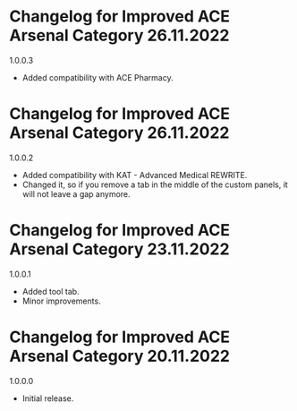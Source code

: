 # Changelog for Improved ACE Arsenal Category 26.11.2022

1.0.0.3
- Added compatibility with ACE Pharmacy.

# Changelog for Improved ACE Arsenal Category 26.11.2022

1.0.0.2
- Added compatibility with KAT - Advanced Medical REWRITE.
- Changed it, so if you remove a tab in the middle of the custom panels, it will not leave a gap anymore.

# Changelog for Improved ACE Arsenal Category 23.11.2022

1.0.0.1
- Added tool tab.
- Minor improvements.

# Changelog for Improved ACE Arsenal Category 20.11.2022

1.0.0.0
- Initial release.
